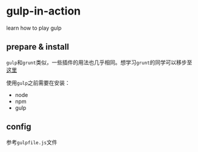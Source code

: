 # gulp-in-action
learn how to play gulp 


## prepare & install

`gulp`和`grunt`类似，一些插件的用法也几乎相同。想学习`grunt`的同学可以移步至[这里](https://github.com/FrankFan/grunt-from-zero-2-hero)

使用`gulp`之前需要在安装：

- node
- npm
- gulp

## config
参考`gulpfile.js`文件